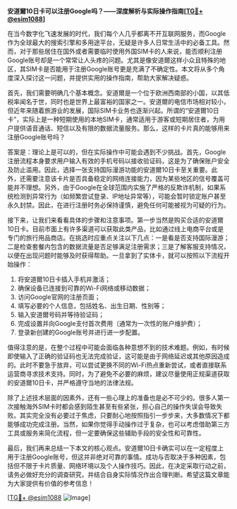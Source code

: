 **安道爾10日卡可以注册Google吗？——深度解析与实际操作指南[[TG💪+ @esim1088](https://t.me/s/esim1088)]**

在当今数字化飞速发展的时代，我们每个人几乎都离不开互联网服务，而Google作为全球最大的搜索引擎和多用途平台，无疑是许多人日常生活中的必备工具。然而，对于那些居住在国外或者需要临时使用外国SIM卡的人来说，能否顺利注册Google账号却是一个常常让人头疼的问题。尤其是像安道爾这样小众且特殊的地区，其SIM卡是否能用于注册Google账号更是充满了不确定性。本文将从多个角度深入探讨这一问题，并提供实用的操作指南，帮助大家解决疑惑。

首先，我们需要明确几个基本概念。安道爾是一个位于欧洲西南部的小国，以其低税率闻名于世，同时也是世界上最富裕的国家之一。安道爾的电信市场相对较小，但近年来随着旅游业的发展，国际SIM卡业务也逐渐兴起。所谓的“安道爾10日卡”，实际上是一种短期使用的本地SIM卡，通常适用于游客或短期居住者，为用户提供语音通话、短信以及有限的数据流量服务。那么，这样的卡片真的能够用来注册Google账号吗？

答案是：理论上是可以的，但在实际操作中可能会遇到不少挑战。首先，Google注册流程本身要求用户输入有效的手机号码以接收验证码，这是为了确保账户安全及防止滥用。因此，选择一张支持国际漫游功能的安道爾10日卡至关重要。此外，还需要注意该卡片是否具备稳定的网络连接能力，因为某些地区的信号覆盖可能并不理想。另外，由于Google在全球范围内实施了严格的反欺诈机制，如果系统检测到异常行为（如频繁尝试登录、IP地址异常等），可能会暂时锁定账户甚至永久封禁。因此，在进行注册时务必保持谨慎，避免任何可能被视为可疑的行为。

接下来，让我们来看看具体的步骤和注意事项。第一步当然是购买合适的安道爾10日卡。目前市面上有许多渠道可以获取此类产品，比如通过线上电商平台或是专门的旅行用品商店。在挑选时应重点关注以下几点：一是看是否支持国际漫游；二是检查套餐内包含的数据流量是否足够满足注册需求；三是了解客服支持情况，以便在出现问题时能够及时获得帮助。一旦拿到了实体卡，就可以按照以下流程开始操作：

1. 将安道爾10日卡插入手机并激活；
2. 确保设备已连接到可靠的Wi-Fi网络或移动数据；
3. 访问Google官网的注册页面；
4. 填写必要的个人信息，包括姓名、出生日期、性别等；
5. 输入安道爾号码并等待验证码；
6. 完成设置并向Google支付首次费用（通常为一次性的账户维护费）；
7. 登录新创建的Google账号并进行进一步配置。

值得注意的是，在整个过程中可能会面临各种意想不到的技术难题。例如，有时候即使输入了正确的验证码也无法完成验证，这可能是由于网络延迟或其他原因造成的。此时不要急于放弃，可以尝试更换不同的Wi-Fi热点重新尝试，或者直接联系运营商寻求技术支持。同时，为了避免不必要的麻烦，建议尽量使用正规渠道获取的安道爾10日卡，并严格遵守当地的法律法规。

除了上述技术层面的因素外，还有一些心理上的准备也是必不可少的。很多人第一次接触海外SIM卡时都会感到陌生甚至有些紧张，担心自己的操作失误会导致失败。其实完全没有必要过于焦虑，只要耐心地按照指引一步步来，大多数情况下都能够成功完成注册。当然，如果你觉得手动操作过于复杂，也可以考虑借助第三方工具或服务来简化流程，但一定要确保这些辅助手段的安全性和可靠性。

最后，我们再来总结一下本文的核心观点。安道爾10日卡确实可以在一定程度上用于注册Google账号，但这并非绝对可靠的事情。成功与否取决于多种因素，包括但不限于卡片质量、网络环境以及个人操作技巧。因此，在决定采取行动之前，请务必做好充分的调查研究，并结合自身实际情况作出合理判断。希望这篇文章能为大家提供有价值的参考信息！

[[TG💪+ @esim1088](https://t.me/s/esim1088) ![Image](https://i.postimg.cc/4NQfJmqS/Snipaste-2025-05-13-00-14-12.png)]